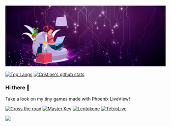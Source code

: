 ![cover github](https://github.com/cristineguadelupe/cristineguadelupe/blob/main/images/cover.jpg)  

[![Top Langs](https://github-readme-stats.vercel.app/api/top-langs/?username=cristineguadelupe&layout=compact&theme=nightowl)](#)
[![Cristine's github stats](https://github-readme-stats.vercel.app/api?username=cristineguadelupe&theme=nightowl&show_icons=true&include_all_commits=true&count_private=true&hide=stars,issues)](#)

### Hi there 👋

Take a look on my tiny games made with Phoenix LiveView!

[![Cross the road](https://github-readme-stats.vercel.app/api/pin/?username=cristineguadelupe&repo=crosstheroad&theme=nightowl)](https://github.com/cristineguadelupe/crosstheroad)
[![Master Key](https://github-readme-stats.vercel.app/api/pin/?username=cristineguadelupe&repo=masterkey&theme=nightowl)](https://github.com/cristineguadelupe/masterkey)
[![Lentokone](https://github-readme-stats.vercel.app/api/pin/?username=cristineguadelupe&repo=lentokone&theme=nightowl)](https://github.com/cristineguadelupe/lentokone)
[![TetrisLive](https://github-readme-stats.vercel.app/api/pin/?username=cristineguadelupe&repo=tetris&theme=nightowl)](https://github.com/cristineguadelupe/tetris)

![](https://komarev.com/ghpvc/?username=cristineguadelupe&color=blueviolet)

<!--
**cristineguadelupe/cristineguadelupe** is a ✨ _special_ ✨ repository because its `README.md` (this file) appears on your GitHub profile.

Here are some ideas to get you started:

- 🔭 I’m currently working on ...
- 🌱 I’m currently learning ...
- 👯 I’m looking to collaborate on ...
- 🤔 I’m looking for help with ...
- 💬 Ask me about ...
- 📫 How to reach me: ...
- 😄 Pronouns: ...
- ⚡ Fun fact: ...
-->
